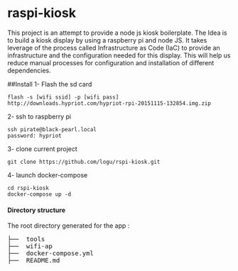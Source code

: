 # raspi-kiosk

This project is an attempt to provide a node js kiosk boilerplate. The Idea is to build a kiosk display by using a
raspberry pi and node JS. It takes leverage of the process called Infrastructure as Code (IaC) to provide an
infrastructure and the configuration needed for this display. This will help us reduce manual processes for
configuration and installation of different dependencies.

##Install
1- Flash the sd card

````
flash -s [wifi ssid] -p [wifi pass] http://downloads.hypriot.com/hypriot-rpi-20151115-132854.img.zip
````
2- ssh to raspberry pi
````
ssh pirate@black-pearl.local
password: hypriot
````
3- clone current project
````
git clone https://github.com/logu/rspi-kiosk.git
````
4- launch docker-compose
````
cd rspi-kiosk
docker-compose up -d
````

#### Directory structure

The root directory generated for the app :
<pre>
├──  tools
├──  wifi-ap
├──  docker-compose.yml
├──  README.md
</pre>
